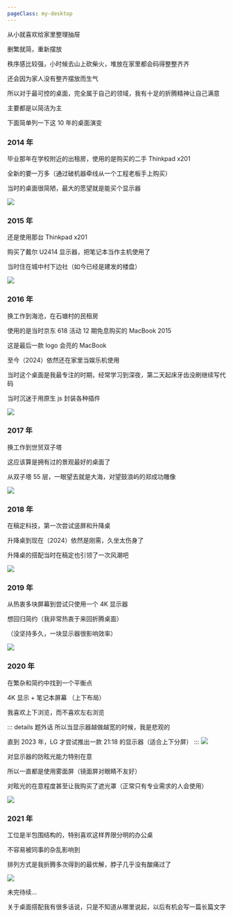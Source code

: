 ```yaml
---
pageClass: my-desktop
---
```


从小就喜欢给家里整理抽屉

删繁就简，重新摆放

秩序感比较强，小时候去山上砍柴火，堆放在家里都会码得整整齐齐

还会因为家人没有整齐摆放而生气

所以对于最可控的桌面，完全属于自己的领域，我有十足的折腾精神让自己满意

主要都是以简洁为主

下面简单列一下这 10 年的桌面演变

### 2014 年

毕业那年在学校附近的出租房，使用的是购买的二手 Thinkpad x201

全新的要一万多（通过破机器牵线从一个工程老板手上购买）

当时的桌面很简陋，最大的愿望就是能买个显示器

![](./assets/2014.jpeg)

### 2015 年

还是使用那台 Thinkpad x201

购买了戴尔 U2414 显示器，把笔记本当作主机使用了

当时住在城中村下边社（如今已经是建发的楼盘）

![](./assets/2015.jpeg)

### 2016 年

换工作到海沧，在石塘村的民租房

使用的是当时京东 618 活动 12 期免息购买的 MacBook 2015

这是最后一款 logo 会亮的 MacBook

至今（2024）依然还在家里当娱乐机使用

当时这个桌面是我最专注的时期，经常学习到深夜，第二天起床牙齿没刷继续写代码

当时沉迷于用原生 js 封装各种插件

![](./assets/2016.jpeg)

### 2017 年

换工作到世贸双子塔

这应该算是拥有过的景观最好的桌面了

从双子塔 55 层，一眼望去就是大海，对望鼓浪屿的郑成功雕像

![](./assets/2017.jpeg)

### 2018 年

在稿定科技，第一次尝试竖屏和升降桌

升降桌到现在（2024）依然是刚需，久坐太伤身了

升降桌的搭配当时在稿定也引领了一次风潮吧

![](./assets/2018.jpeg)

### 2019 年

从热衷多块屏幕到尝试只使用一个 4K 显示器

想回归简约（我非常热衷于来回折腾桌面）

（没坚持多久，一块显示器很影响效率）

![](./assets/2019.jpeg)

### 2020 年

在繁杂和简约中找到一个平衡点

4K 显示 + 笔记本屏幕 （上下布局）

我喜欢上下浏览，而不喜欢左右浏览

::: details 题外话
所以当显示器越做越宽的时候，我是悲观的

直到 2023 年，LG 才尝试推出一款 21:18 的显示器（适合上下分屏）
:::
![](./assets/2020.jpeg)

对显示器的防眩光能力特别在意

所以一直都是使用雾面屏（镜面屏对眼睛不友好）

对眩光的在意程度甚至让我购买了遮光罩（正常只有专业需求的人会使用）

![](./assets/2020-2.jpeg)

### 2021 年

工位是半包围结构的，特别喜欢这样界限分明的办公桌

不容易被同事的杂乱影响到

排列方式是我折腾多次得到的最优解，脖子几乎没有酸痛过了

![](./assets/2021.jpeg)

未完待续...

关于桌面搭配我有很多话说，只是不知道从哪里说起，以后有机会写一篇长篇文字

<style>
    .my-desktop .content {
        text-align: center;
    }
</style>
